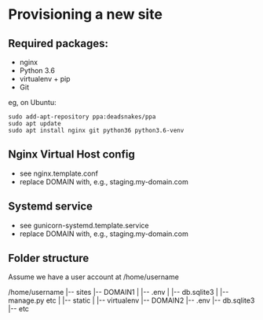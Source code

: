 Provisioning a new site
=======================

## Required packages:

* nginx
* Python 3.6
* virtualenv + pip
* Git

eg, on Ubuntu:

    sudo add-apt-repository ppa:deadsnakes/ppa
    sudo apt update
    sudo apt install nginx git python36 python3.6-venv

## Nginx Virtual Host config

* see nginx.template.conf
* replace DOMAIN with, e.g., staging.my-domain.com

## Systemd service

* see gunicorn-systemd.template.service
* replace DOMAIN with, e.g., staging.my-domain.com

## Folder structure

Assume we have a user account at /home/username

/home/username
|-- sites
    |-- DOMAIN1
    |    |-- .env
    |    |-- db.sqlite3
    |    |-- manage.py etc
    |    |-- static
    |    |-- virtualenv
    |-- DOMAIN2
         |-- .env
         |-- db.sqlite3
         |-- etc
